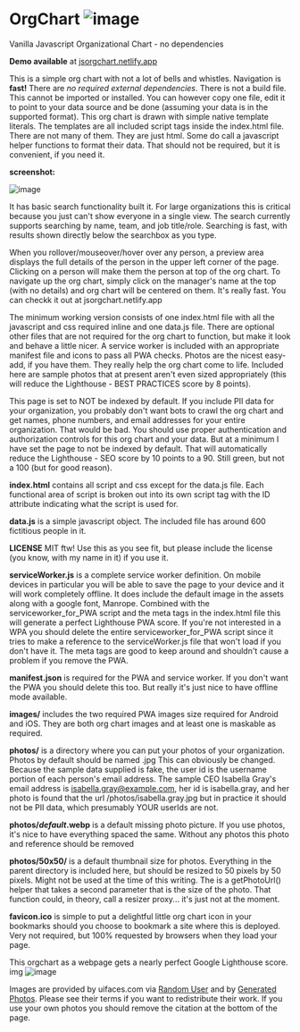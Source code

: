 # OrgChart ![image](https://user-images.githubusercontent.com/277458/219509984-12aaf43c-59b7-4554-8077-342efd60c303.png)

Vanilla Javascript Organizational Chart - no dependencies

**Demo available** at [jsorgchart.netlify.app](https://jsorgchart.netlify.app/)

This is a simple org chart with not a lot of bells and whistles. Navigation is **fast!** There are _no required external dependencies_. There is not a build file.  This cannot be imported or installed.  You can however copy one file, edit it to point to your data source and be done (assuming your data is in the supported format).  This org chart is drawn with simple native template literals.  The templates are all included script tags inside the index.html file.  There are not many of them. They are just html.  Some do call a javascript helper functions to format their data.  That should not be required, but it is convenient, if you need it.

**screenshot:**

![image](https://user-images.githubusercontent.com/277458/219505916-63badd3a-9fb5-49b0-b5ed-b29c89ded7c3.png)

It has basic search functionality built it.  For large organizations this is critical because you just can't show everyone in a single view.  The search currently supports searching by name, team, and job title/role.  Searching is fast, with results shown directly below the searchbox as you type.

When you rollover/mouseover/hover over any person, a preview area displays the full details of the person in the upper left corner of the page.  Clicking on a person will make them the person at top of the org chart.  To navigate up the org chart, simply click on the manager's name at the top (with no details) and org chart will be centered on them.  It's really fast.  You can checkk it out at jsorgchart.netlify.app

The minimum working version consists of one index.html file with all the javascript and css required inline and one data.js file. There are optional other files that are not required for the org chart to function, but make it look and behave a little nicer. A service worker is included with an appropriate manifest file and icons to pass all PWA checks.  Photos are the nicest easy-add, if you have them. They really help the org chart come to life. Included here are sample photos that at present aren't even sized appropriately (this will reduce the Lighthouse - BEST PRACTICES score by 8 points).

This page is set to NOT be indexed by default. If you include PII data for your organization, you probably don't want bots to crawl the org chart and get names, phone numbers, and email addresses for your entire organization.  That would be bad.  You should use proper authentication and authorization controls for this org chart and your data.  But at a minimum I have set the page to not be indexed by default. That will automatically reduce the Lighthouse - SEO score by 10 points to a 90. Still green, but not a 100 (but for good reason).



**index.html** contains all script and css except for the data.js file.  Each functional area of script is broken out into its own script tag with the ID attribute indicating what the script is used for.

**data.js** is a simple javascript object.  The included file has around 600 fictitious people in it.

**LICENSE** MIT ftw!  Use this as you see fit, but please include the license (you know, with my name in it) if you use it.  

**serviceWorker.js** is a complete service worker definition.  On mobile devices in particular you will be able to save the page to your device and it will work completely offline.  It does include the default image in the assets along with a google font, Manrope.  Combined with the serviceworker_for_PWA script and the meta tags in the index.html file this will generate a perfect Lighthouse PWA score. If you're not interested in a WPA you should delete the entire serviceworker_for_PWA script since it tries to make a reference to the serviceWorker.js file that won't load if you don't have it.   The meta tags are good to keep around and shouldn't cause a problem if you remove the PWA.

**manifest.json** is required for the PWA and service worker.  If you don't want the PWA you should delete this too.  But really it's just nice to have offline mode available.

**images/** includes the two required PWA images size required for Android and iOS.  They are both org chart images and at least one is maskable as required.

**photos/** is a directory where you can put your photos of your organization.  Photos by default should be named <userID>.jpg  This can obviously be changed.  Because the sample data supplied is fake, the user id is the username portion of each person's email address.  The sample CEO Isabella Gray's email address is isabella.gray@example.com, her id is isabella.gray, and her photo is found that the url /photos/isabella.gray.jpg but in practice it should not be PII data, which presumably YOUR userIds are not.

**photos/_default_.webp** is a default missing photo picture. If you use photos, it's nice to have everything spaced the same. Without any photos this photo and reference should be removed

**photos/50x50/** is a default thumbnail size for photos. Everything in the parent directory is included here, but should be resized to 50 pixels by 50 pixels.  Might not be used at the time of this writing.  The is a getPhotoUrl() helper that takes a second parameter that is the size of the photo.  That function could, in theory, call a resizer proxy... it's just not at the moment.

**favicon.ico** is simple to put a delightful little org chart icon in your bookmarks should you choose to bookmark a site where this is deployed. Very not required, but 100% requested by browsers when they load your page.
  
This orgchart as a webpage gets a nearly perfect Google Lighthouse score.  img ![image](https://user-images.githubusercontent.com/277458/219504959-29042ea5-5d6e-4af6-9303-cfe1577201f2.png)

Images are provided by uifaces.com via [Random User](https://randomuser.me/photos) and by [Generated Photos](https://generated.photos).  Please see their terms if you want to redistribute their work.  If you use your own photos you should remove the citation at the bottom of the page.

